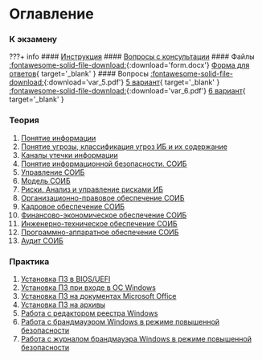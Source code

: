 # Оглавление

### К экзамену

???+ info
    #### [Инструкция](instructions/)
    #### [Вопросы с консультации](consultation/)
    #### Файлы
    [:fontawesome-solid-file-download:](files/form.docx){:download='form.docx'} [Форма для ответов](files/form.docx){ target='_blank' }
    #### Вопросы
    [:fontawesome-solid-file-download:](files/var_5.pdf){:download='var_5.pdf'} [5 вариант](files/var_5.pdf){ target='_blank' }  
    [:fontawesome-solid-file-download:](files/var_6.pdf){:download='var_6.pdf'} [6 вариант](files/var_6.pdf){ target='_blank' }

### Теория

1. [Понятие информации](theory/1/)
1. [Понятие угрозы, классификация угроз ИБ и их содержание](theory/2/)
1. [Каналы утечки информации](theory/3/)
1. [Понятие информационной безопасности. СОИБ](theory/4/)
1. [Управление СОИБ](theory/5/)
1. [Модель СОИБ](theory/6/)
1. [Риски. Анализ и управление рисками ИБ](theory/7/)
1. [Организационно-правовое обеспечение СОИБ](theory/8/)
1. [Кадровое обеспечение СОИБ](theory/9/)
1. [Финансово-экономическое обеспечение СОИБ](theory/10/)
1. [Инженерно-техническое обеспечение СОИБ](theory/11/)
1. [Программно-аппаратное обеспечение СОИБ](theory/12/)
1. [Аудит СОИБ](theory/13/)

### Практика

1. [Установка ПЗ в BIOS/UEFI](practice/1/)
1. [Установка ПЗ при входе в ОС Windows](practice/2/)
1. [Установка ПЗ на документах Microsoft Office](practice/3/)
1. [Установка ПЗ на архивы](practice/4/)
1. [Работа с редактором реестра Windows](practice/5/)
1. [Работа с брандмауэром Windows в режиме повышенной безопасности](practice/6/)
1. [Работа с журналом брандмауэра Windows в режиме повышенной безопасности](practice/7/)
